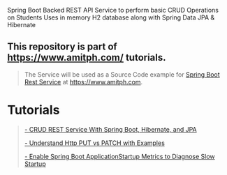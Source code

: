 Spring Boot Backed REST API Service to perform basic CRUD Operations on Students
Uses in memory H2 database along with Spring Data JPA & Hibernate

## This repository is part of https://www.amitph.com/ tutorials.
> The Service will be used as a Source Code example for [Spring Boot Rest Service](https://www.amitph.com/spring-boot-rest-service/) at https://www.amitph.com.

# Tutorials
> [- CRUD REST Service With Spring Boot, Hibernate, and JPA](https://www.amitph.com/spring-boot-crud-hibernate-jpa/)
>
> [- Understand Http PUT vs PATCH with Examples](https://www.amitph.com/http-put-vs-patch/)
> 
> [- Enable Spring Boot ApplicationStartup Metrics to Diagnose Slow Startup](https://www.amitph.com/spring-boot-startup-monitoring/)


